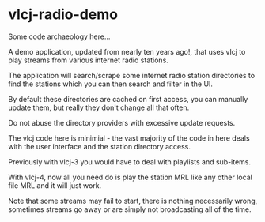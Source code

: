 vlcj-radio-demo
===============

Some code archaeology here...

A demo application, updated from nearly ten years ago!, that uses vlcj to play streams from
various internet radio stations.

The application will search/scrape some internet radio station directories to find the stations
which you can then search and filter in the UI.

By default these directories are cached on first access, you can manually update them, but
really they don't change all that often.

Do not abuse the directory providers with excessive update requests.

The vlcj code here is minimial - the vast majority of the code in here deals with the user
interface and the station directory access.

Previously with vlcj-3 you would have to deal with playlists and sub-items.

With vlcj-4, now all you need do is play the station MRL like any other local file MRL and it
will just work.

Note that some streams may fail to start, there is nothing necessarily wrong, sometimes streams
go away or are simply not broadcasting all of the time.

